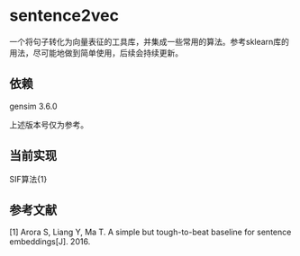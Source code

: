 # sentence2vec
一个将句子转化为向量表征的工具库，并集成一些常用的算法。参考sklearn库的用法，尽可能地做到简单使用，后续会持续更新。

## 依赖
gensim 3.6.0

上述版本号仅为参考。

## 当前实现
SIF算法{1}


## 参考文献
[1] Arora S, Liang Y, Ma T. A simple but tough-to-beat baseline for sentence embeddings[J]. 2016.

